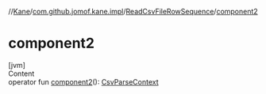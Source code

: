 //[Kane](../../index.md)/[com.github.jomof.kane.impl](../index.md)/[ReadCsvFileRowSequence](index.md)/[component2](component2.md)



# component2  
[jvm]  
Content  
operator fun [component2](component2.md)(): [CsvParseContext](../../com.github.jomof.kane.impl.csv/-csv-parse-context/index.md)  



